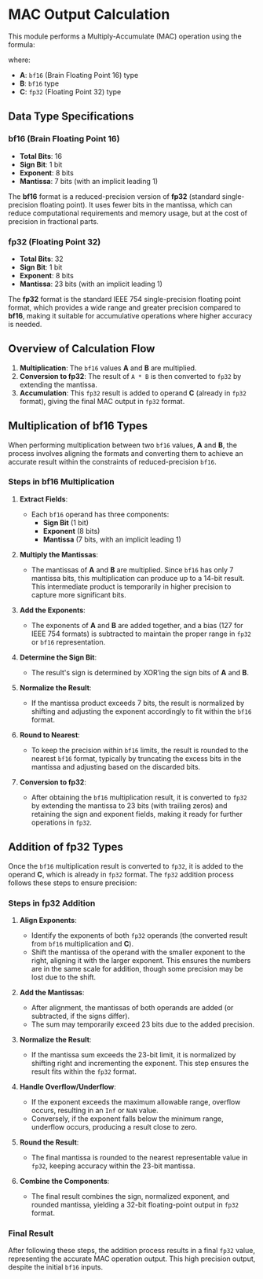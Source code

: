 # MAC Output Calculation

This module performs a Multiply-Accumulate (MAC) operation using the formula:


where:

- **A**: `bf16` (Brain Floating Point 16) type
- **B**: `bf16` type
- **C**: `fp32` (Floating Point 32) type

## Data Type Specifications

### bf16 (Brain Floating Point 16)
- **Total Bits**: 16
- **Sign Bit**: 1 bit
- **Exponent**: 8 bits
- **Mantissa**: 7 bits (with an implicit leading 1)

The **bf16** format is a reduced-precision version of **fp32** (standard single-precision floating point). It uses fewer bits in the mantissa, which can reduce computational requirements and memory usage, but at the cost of precision in fractional parts.

### fp32 (Floating Point 32)
- **Total Bits**: 32
- **Sign Bit**: 1 bit
- **Exponent**: 8 bits
- **Mantissa**: 23 bits (with an implicit leading 1)

The **fp32** format is the standard IEEE 754 single-precision floating point format, which provides a wide range and greater precision compared to **bf16**, making it suitable for accumulative operations where higher accuracy is needed.

## Overview of Calculation Flow

1. **Multiplication**: The `bf16` values **A** and **B** are multiplied. 
2. **Conversion to fp32**: The result of `A * B` is then converted to `fp32` by extending the mantissa.
3. **Accumulation**: This `fp32` result is added to operand **C** (already in `fp32` format), giving the final MAC output in `fp32` format.

## Multiplication of bf16 Types

When performing multiplication between two `bf16` values, **A** and **B**, the process involves aligning the formats and converting them to achieve an accurate result within the constraints of reduced-precision `bf16`.

### Steps in bf16 Multiplication

1. **Extract Fields**: 
   - Each `bf16` operand has three components:
     - **Sign Bit** (1 bit)
     - **Exponent** (8 bits)
     - **Mantissa** (7 bits, with an implicit leading 1)

2. **Multiply the Mantissas**:
   - The mantissas of **A** and **B** are multiplied. Since `bf16` has only 7 mantissa bits, this multiplication can produce up to a 14-bit result. This intermediate product is temporarily in higher precision to capture more significant bits.

3. **Add the Exponents**:
   - The exponents of **A** and **B** are added together, and a bias (127 for IEEE 754 formats) is subtracted to maintain the proper range in `fp32` or `bf16` representation.

4. **Determine the Sign Bit**:
   - The result's sign is determined by XOR’ing the sign bits of **A** and **B**.

5. **Normalize the Result**:
   - If the mantissa product exceeds 7 bits, the result is normalized by shifting and adjusting the exponent accordingly to fit within the `bf16` format.

6. **Round to Nearest**:
   - To keep the precision within `bf16` limits, the result is rounded to the nearest `bf16` format, typically by truncating the excess bits in the mantissa and adjusting based on the discarded bits.

7. **Conversion to fp32**:
   - After obtaining the `bf16` multiplication result, it is converted to `fp32` by extending the mantissa to 23 bits (with trailing zeros) and retaining the sign and exponent fields, making it ready for further operations in `fp32`.

## Addition of fp32 Types

Once the `bf16` multiplication result is converted to `fp32`, it is added to the operand **C**, which is already in `fp32` format. The `fp32` addition process follows these steps to ensure precision:

### Steps in fp32 Addition

1. **Align Exponents**:
   - Identify the exponents of both `fp32` operands (the converted result from `bf16` multiplication and **C**).
   - Shift the mantissa of the operand with the smaller exponent to the right, aligning it with the larger exponent. This ensures the numbers are in the same scale for addition, though some precision may be lost due to the shift.

2. **Add the Mantissas**:
   - After alignment, the mantissas of both operands are added (or subtracted, if the signs differ).
   - The sum may temporarily exceed 23 bits due to the added precision.

3. **Normalize the Result**:
   - If the mantissa sum exceeds the 23-bit limit, it is normalized by shifting right and incrementing the exponent. This step ensures the result fits within the `fp32` format.

4. **Handle Overflow/Underflow**:
   - If the exponent exceeds the maximum allowable range, overflow occurs, resulting in an `Inf` or `NaN` value.
   - Conversely, if the exponent falls below the minimum range, underflow occurs, producing a result close to zero.

5. **Round the Result**:
   - The final mantissa is rounded to the nearest representable value in `fp32`, keeping accuracy within the 23-bit mantissa.

6. **Combine the Components**:
   - The final result combines the sign, normalized exponent, and rounded mantissa, yielding a 32-bit floating-point output in `fp32` format.

### Final Result

After following these steps, the addition process results in a final `fp32` value, representing the accurate MAC operation output. This high precision output, despite the initial `bf16` inputs.

